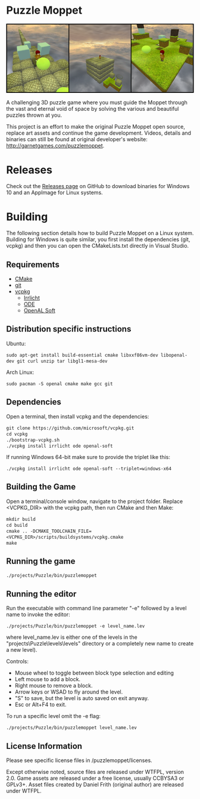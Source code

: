 Puzzle Moppet
===================

![Screenshots](banner.png)

A challenging 3D puzzle game where you must guide the Moppet through the vast 
and eternal void of space by solving the various and beautiful puzzles thrown 
at you.

This project is an effort to make the original Puzzle Moppet open source, 
replace art assets and continue the game development. Videos, details and 
binaries can still be found at original developer's website: 
http://garnetgames.com/puzzlemoppet.

Releases
========

Check out the [Releases page](https://github.com/karjonas/Puzzle-Moppet/releases) on GitHub to download binaries for Windows 10 and an AppImage for Linux systems.

Building
========

The following section details how to build Puzzle Moppet on a Linux system. Building for Windows is quite similar, you first install the dependencies (git, vcpkg) and then you can open the CMakeLists.txt directly in Visual Studio.

Requirements
------------

- [CMake](https://cmake.org/)
- [git](https://git-scm.com/)
- [vcpkg](https://github.com/microsoft/vcpkg/)
    - [Irrlicht](http://irrlicht.sourceforge.net/)
    - [ODE](http://www.ode.org/)
    - [OpenAL Soft](https://openal-soft.org/)

Distribution specific instructions
----------------------------------

Ubuntu:

    sudo apt-get install build-essential cmake libxxf86vm-dev libopenal-dev git curl unzip tar libgl1-mesa-dev

Arch Linux:

    sudo pacman -S openal cmake make gcc git

Dependencies
------------

Open a terminal, then install vcpkg and the dependencies:

    git clone https://github.com/microsoft/vcpkg.git
    cd vcpkg
    ./bootstrap-vcpkg.sh
    ./vcpkg install irrlicht ode openal-soft

If running Windows 64-bit make sure to provide the triplet like this:

    ./vcpkg install irrlicht ode openal-soft --triplet=windows-x64


Building the Game
-----------------

Open a terminal/console window, navigate to the project folder. Replace <VCPKG_DIR> with the vcpkg path, then run CMake and then Make:

    mkdir build
    cd build
    cmake .. -DCMAKE_TOOLCHAIN_FILE=<VCPKG_DIR>/scripts/buildsystems/vcpkg.cmake
    make

Running the game
----------------

    ./projects/Puzzle/bin/puzzlemoppet

Running the editor
------------------

Run the executable with command line parameter "-e" followed by a level name to invoke the editor:

    ./projects/Puzzle/bin/puzzlemoppet -e level_name.lev

where level_name.lev is either one of the levels in the "projects\Puzzle\levels\levels" directory or a completely new name to create a new level).

Controls:

- Mouse wheel to toggle between block type selection and editing
- Left mouse to add a block.
- Right mouse to remove a block.
- Arrow keys or WSAD to fly around the level.
- "S" to save, but the level is auto saved on exit anyway.
- Esc or Alt+F4 to exit.

To run a specific level omit the -e flag:

    ./projects/Puzzle/bin/puzzlemoppet level_name.lev

License Information
-------------------

Please see specific license files in /puzzlemoppet/licenses.

Except otherwise noted, source files are released under WTFPL, version 2.0. 
Game assets are released under a free license, usually CCBYSA3 or GPLv3+. Asset 
files created by Daniel Frith (original author) are released under WTFPL.
